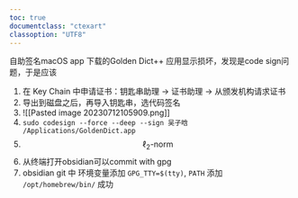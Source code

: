 ```yaml
---
toc: true
documentclass: "ctexart"
classoption: "UTF8"
---
```

自助签名macOS app
下载的Golden Dict++ 应用显示损坏，发现是code sign问题，于是应该
1. 在 Key Chain 中申请证书：钥匙串助理 -> 证书助理 -> 从颁发机构请求证书
2. 导出到磁盘之后，再导入钥匙串，选代码签名
3. ![[Pasted image 20230712105909.png]]
4. ```sudo codesign --force --deep --sign 吴子晗 /Applications/GoldenDict.app```
5. $$
\ell_2 \text {-norm }
$$
1. 从终端打开obsidian可以commit with gpg
2. obsidian git 中 环境变量添加 `GPG_TTY=$(tty)`, `PATH` 添加 `/opt/homebrew/bin/` 成功